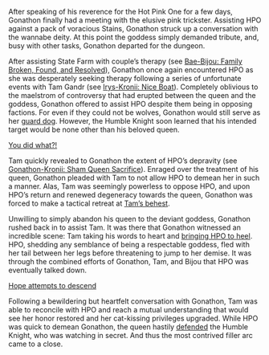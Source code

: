 <!-- title: No Goddesses or Queens, Only Grems -->

After speaking of his reverence for the Hot Pink One for a few days, Gonathon finally had a meeting with the elusive pink trickster. Assisting HPO against a pack of voracious Stains, Gonathon struck up a conversation with the wannabe deity. At this point the goddess simply demanded tribute, and, busy with other tasks, Gonathon departed for the dungeon.

After assisting State Farm with couple’s therapy (see [Bae-Bijou: Family Broken, Found, and Resolved](#edge:bae-bijou)), Gonathon once again encountered HPO as she was desperately seeking therapy following a series of unfortunate events with Tam Gandr (see [Irys-Kronii: Nice Boat](#edge:irys-kronii)). Completely oblivious to the maelstrom of controversy that had erupted between the queen and the goddess, Gonathon offered to assist HPO despite them being in opposing factions. For even if they could not be wolves, Gonathon would still serve as her [guard dog](https://youtu.be/alQr5XqoUPs?t=14697). However, the Humble Knight soon learned that his intended target would be none other than his beloved queen. 

[You did what?!](#embed:https://youtu.be/alQr5XqoUPs?t=15178)

Tam quickly revealed to Gonathon the extent of HPO’s depravity (see [Gonathon-Kronii: Sham Queen Sacrifice](#edge:kronii-gigi)). Enraged over the treatment of his queen, Gonathon pleaded with Tam to not allow HPO to demean her in such a manner. Alas, Tam was seemingly powerless to oppose HPO, and upon HPO’s return and renewed degeneracy towards the queen, Gonathon was forced to make a tactical retreat at [Tam’s behest](https://youtu.be/alQr5XqoUPs?t=16162). 

Unwilling to simply abandon his queen to the deviant goddess, Gonathon rushed back in to assist Tam. It was there that Gonathon witnessed an incredible scene: Tam taking his words to heart and [bringing HPO to heel](https://youtu.be/alQr5XqoUPs?t=17471). HPO, shedding any semblance of being a respectable goddess, fled with her tail between her legs before threatening to jump to her demise. It was through the combined efforts of Gonathon, Tam, and Bijou that HPO was eventually talked down. 

[Hope attempts to descend](#embed:https://youtu.be/alQr5XqoUPs?t=17972) 

Following a bewildering but heartfelt conversation with Gonathon, Tam was able to reconcile with HPO and reach a mutual understanding that would see her honor restored and her cat-kissing privileges upgraded. While HPO was quick to demean Gonathon, the queen hastily [defended](https://youtu.be/alQr5XqoUPs?t=19836) the Humble Knight, who was watching in secret. And thus the most contrived filler arc came to a close.